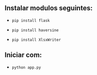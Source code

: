 ## Instalar  modulos seguintes:

* ``pip install flask``

* ``pip install haversine``

* ``pip install XlsxWriter``

## Iniciar com:

* ``python app.py``
